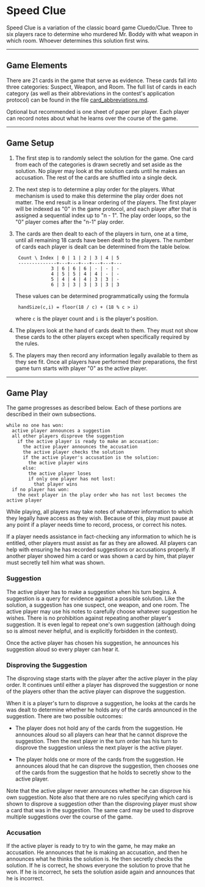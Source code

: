 # Speed Clue #

Speed Clue is a variation of the classic board game Cluedo/Clue.  Three to six
players race to determine who murdered Mr. Boddy with what weapon in which room.
Whoever determines this solution first wins.

---

## Game Elements ##

There are 21 cards in the game that serve as evidence.  These cards fall into
three categories: Suspect, Weapon, and Room.  The full list of cards in each
category (as well as their abbreviations in the contest's application protocol)
can be found in the file [card_abbreviations.md][1].

Optional but recommended is one sheet of paper per player.  Each player can
record notes about what he learns over the course of the game.  

---

## Game Setup ##

1. The first step is to randomly select the solution for the game.  One card
   from each of the categories is drawn secretly and set aside as the solution.
   No player may look at the solution cards until he makes an accusation.  The
   rest of the cards are shuffled into a single deck.

2. The next step is to determine a play order for the players.  What mechanism
   is used to make this determine the play order does not matter.  The end
   result is a linear ordering of the players.  The first player will be indexed
   as "0" in the game protocol, and each player after that is assigned a
   sequential index up to "n - 1".  The play order loops, so the "0" player
   comes after the "n-1" play order.

3. The cards are then dealt to each of the players in turn, one at a time, until
   all remaining 18 cards have been dealt to the players.  The number of cards
   each player is dealt can be determined from the table below.


		Count \ Index | 0 | 1 | 2 | 3 | 4 | 5
		--------------+---+---+---+---+---+---
					3 | 6 | 6 | 6 | - | - | -
					4 | 5 | 5 | 4 | 4 | - | -
					5 | 4 | 4 | 4 | 3 | 3 | -
					6 | 3 | 3 | 3 | 3 | 3 | 3

   These values can be determined programmatically using the formula
   
		handSize(c,i) = floor(18 / c) + (18 % c > i)
   
   where `c` is the player count and `i` is the player's position.

4. The players look at the hand of cards dealt to them.  They must not show
   these cards to the other players except when specifically required by the
   rules.

5. The players may then record any information legally available to them as they
   see fit.  Once all players have performed their preparations, the first game
   turn starts with player "0" as the active player.
 
---
 
## Game Play ##
 
The game progresses as described below.  Each of these portions are described in
their own subsections.
 
    while no one has won:
	  active player announces a suggestion
	  all other players disprove the suggestion
	    if the active player is ready to make an accusation:
	      the active player announces the accusation
	      the active player checks the solution
	      if the active player's accusation is the solution:
	        the active player wins
	      else:
	        the active player loses
	        if only one player has not lost:
	          that player wins
	  if no player has won:
	    the next player in the play order who has not lost becomes the active player

While playing, all players may take notes of whatever information to which they
legally have access as they wish.  Because of this, play must pause at any point
if a player needs time to record, process, or correct his notes.

If a player needs assistance in fact-checking any information to which he is
entitled, other players must assist as far as they are allowed.  All players can
help with ensuring he has recorded suggestions or accusations properly.  If
another player showed him a card or was shown a card by him, that player must
secretly tell him what was shown.

### Suggestion ###

The active player has to make a suggestion when his turn begins.  A suggestion
is a query for evidence against a possible solution.  Like the solution, a
suggestion has one suspect, one weapon, and one room.  The active player may use
his notes to carefully choose whatever suggestion he wishes.  There is no
prohibition against repeating another player's suggestion.  It is even legal to
repeat one's own suggestion (although doing so is almost never helpful, and is
explicitly forbidden in the contest).

Once the active player has chosen his suggestion, he announces his suggestion
aloud so every player can hear it.

### Disproving the Suggestion ###

The disproving stage starts with the player after the active player in the play
order.  It continues until either a player has disproved the suggestion or none
of the players other than the active player can disprove the suggestion.

When it is a player's turn to disprove a suggestion, he looks at the cards he
was dealt to determine whether he holds any of the cards announced in the
suggestion.  There are two possible outcomes:

- The player does not hold any of the cards from the suggestion. He announces
  aloud so all players can hear that he cannot disprove the suggestion.  Then
  the next player in the turn order has his turn to disprove the suggestion
  unless the next player is the active player.

- The player holds one or more of the cards from the suggestion.  He announces
  aloud that he can disprove the suggestion, then chooses one of the cards from
  the suggestion that he holds to secretly show to the active player.

Note that the active player never announces whether he can disprove his own
suggestion.  Note also that there are no rules specifying which card is shown
to disprove a suggestion other than the disproving player must show a card that
was in the suggestion.  The same card may be used to disprove multiple
suggestions over the course of the game.

### Accusation ###

If the active player is ready to try to win the game, he may make an accusation.
He announces that he is making an accusation, and then he announces what he
thinks the solution is.  He then secretly checks the solution.  If he is
correct, he shows everyone the solution to prove that he won.  If he is
incorrect, he sets the solution aside again and announces that he is incorrect.

[1]: https://github.com/sadakatsu/SpeedClueContest/tree/master/card_abbreviations.md